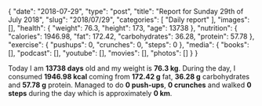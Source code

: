 {
    "date": "2018-07-29",
    "type": "post",
    "title": "Report for Sunday 29th of July 2018",
    "slug": "2018\/07\/29",
    "categories": [
        "Daily report"
    ],
    "images": [],
    "health": {
        "weight": 76.3,
        "height": 173,
        "age": 13738
    },
    "nutrition": {
        "calories": 1946.98,
        "fat": 172.42,
        "carbohydrates": 36.28,
        "protein": 57.78
    },
    "exercise": {
        "pushups": 0,
        "crunches": 0,
        "steps": 0
    },
    "media": {
        "books": [],
        "podcast": [],
        "youtube": [],
        "movies": [],
        "photos": []
    }
}

Today I am <strong>13738 days</strong> old and my weight is <strong>76.3 kg</strong>. During the day, I consumed <strong>1946.98 kcal</strong> coming from <strong>172.42 g</strong> fat, <strong>36.28 g</strong> carbohydrates and <strong>57.78 g</strong> protein. Managed to do <strong>0 push-ups</strong>, <strong>0 crunches</strong> and walked <strong>0 steps</strong> during the day which is approximately <strong>0 km</strong>.